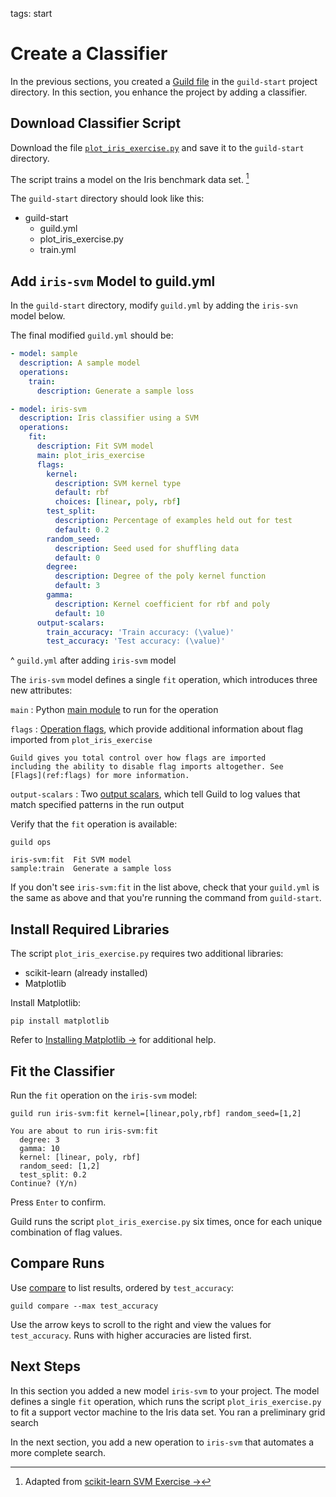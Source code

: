 tags: start

# Create a Classifier

In the previous sections, you created a [Guild file](ref:guildfiles) in
the `guild-start` project directory. In this section, you enhance the
project by adding a classifier.

## Download Classifier Script

Download the file
[`plot_iris_exercise.py`](ext:https://raw.githubusercontent.com/guildai/examples/master/iris-svm/plot_iris_exercise.py)
and save it to the `guild-start` directory.

The script trains a model on the Iris benchmark data set. [^iris-script]

[^iris-script]: Adapted from [scikit-learn SVM Exercise
->](https://scikit-learn.org/stable/auto_examples/exercises/plot_iris_exercise.html)

The `guild-start` directory should look like this:

<div class="file-tree">
<ul>
<li class="is-folder open">guild-start
 <ul>
 <li class="is-file">guild.yml</li>
 <li class="is-file">plot_iris_exercise.py</li>
 <li class="is-file">train.yml</li>
 </ul>
</li>
</ul>
</div>

## Add `iris-svm` Model to guild.yml

In the `guild-start` directory, modify `guild.yml` by adding the
`iris-svn` model below.

The final modified `guild.yml` should be:

``` yaml
- model: sample
  description: A sample model
  operations:
    train:
      description: Generate a sample loss

- model: iris-svm
  description: Iris classifier using a SVM
  operations:
    fit:
      description: Fit SVM model
      main: plot_iris_exercise
      flags:
        kernel:
          description: SVM kernel type
          default: rbf
          choices: [linear, poly, rbf]
        test_split:
          description: Percentage of examples held out for test
          default: 0.2
        random_seed:
          description: Seed used for shuffling data
          default: 0
        degree:
          description: Degree of the poly kernel function
          default: 3
        gamma:
          description: Kernel coefficient for rbf and poly
          default: 10
      output-scalars:
        train_accuracy: 'Train accuracy: (\value)'
        test_accuracy: 'Test accuracy: (\value)'

```

^ `guild.yml` after adding `iris-svm` model

The `iris-svm` model defines a single `fit` operation, which
introduces three new attributes:

`main`
: Python [main module](term:main-mod) to run for the operation

`flags`
: [Operation flags](term:flags), which provide additional information
  about flag imported from `plot_iris_exercise`

    Guild gives you total control over how flags are imported
    including the ability to disable flag imports altogether. See
    [Flags](ref:flags) for more information.

`output-scalars`
: Two [output scalars](term:output-scalars), which tell Guild to log
  values that match specified patterns in the run output

Verify that the `fit` operation is available:

``` command
guild ops
```

``` output
iris-svm:fit  Fit SVM model
sample:train  Generate a sample loss
```

If you don't see `iris-svm:fit` in the list above, check that your
`guild.yml` is the same as above and that you're running the command
from `guild-start`.

## Install Required Libraries

The script `plot_iris_exercise.py` requires two additional libraries:

- scikit-learn (already installed)
- Matplotlib

Install Matplotlib:

``` command
pip install matplotlib
```

Refer to [Installing Matplotlib
->](https://matplotlib.org/3.1.1/users/installing.html) for additional
help.

## Fit the Classifier

Run the `fit` operation on the `iris-svm` model:

``` command
guild run iris-svm:fit kernel=[linear,poly,rbf] random_seed=[1,2]
```

``` output
You are about to run iris-svm:fit
  degree: 3
  gamma: 10
  kernel: [linear, poly, rbf]
  random_seed: [1,2]
  test_split: 0.2
Continue? (Y/n)
```

Press `Enter` to confirm.

Guild runs the script `plot_iris_exercise.py` six times, once for each
unique combination of flag values.

## Compare Runs

Use [compare](cmd:compare) to list results, ordered by `test_accuracy`:

``` command
guild compare --max test_accuracy
```

Use the arrow keys to scroll to the right and view the values for
`test_accuracy`. Runs with higher accuracies are listed first.

## Next Steps

In this section you added a new model `iris-svm` to your project. The
model defines a single `fit` operation, which runs the script
`plot_iris_exercise.py` to fit a support vector machine to the Iris
data set. You ran a preliminary grid search

In the next section, you add a new operation to `iris-svm` that
automates a more complete search.

